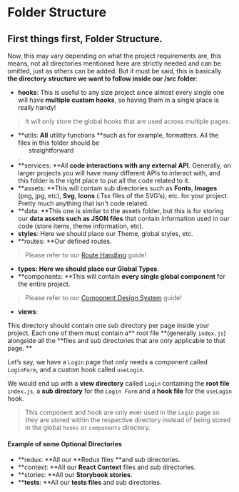 # Folder Structure

## First things first, **Folder Structure.**

Now, this may vary depending on what the project requirements are, this means, not all directories mentioned here are strictly needed and can be omitted, just as others can be added. But it must be said, this is basically **the directory structure we want to follow inside our /src folder**:

- **hooks**: This is useful to any size project since almost every single one will have **multiple custom hooks**, so having them in a single place is really handy!

> It will only store the global hooks that are used across multiple pages.

- **utils: **All** utility functions **such as for example, formatters.  All the files in this folder should be <ul>straightforward</ul>.
- **services: **All **code interactions with any external API**. Generally, on larger projects you will have many different APIs to interact with, and this folder is the right place to put all the code related to it.
- **assets: **This will contain sub directories such as **Fonts**, **Images** (png, jpg, etc), **Svg**, **Icons** (.Tsx files of the SVG’s), etc. for your project. Pretty much anything that isn't code related.
- **data: **This one is similar to the assets folder, but this is for storing our **data assets such as JSON files** that contain information used in our code (store items, theme information, etc).
- **styles**: Here we should place our Theme, global styles, etc.
- **routes: **Our defined routes. 

> Please refer to our [Route Handling](/wiki/spaces/~6148a35e7a3c880067277460/pages/2220720148) guide! 

- **types: **Here we should place our** Global Types**.
- **components: **This will contain **every single global component** for the entire project. 

> Please refer to our [Component Design System](/wiki/spaces/~6148a35e7a3c880067277460/pages/2221178913) guide! 

- **views**:

This directory should contain one sub directory per page inside your project. Each one of them must contain a** root file **(generally `index.js`) alongside all the **files and sub directories that are only applicable to that page. **

Let’s say, we have a `Login` page that only needs a component called `LoginForm`, and a custom hook called `useLogin`. 

We would end up with a **view directory** called `Login` containing the **root file** `index.js`, a **sub directory** for the `Login Form` and a **hook file** for the `useLogin` hook. 

> This component and hook are only ever used in the `Login` page so they are stored within the respective directory instead of being stored in the global `hooks` or `components` directory.

#### Example of some Optional Directories

- **redux: **All our **Redux files **and sub directories.
- **context: **All our **React Context** files and sub directories.
- **stories: **All our **Storybook stories**.
- **__tests__: **All our **tests files** and sub directories. 
